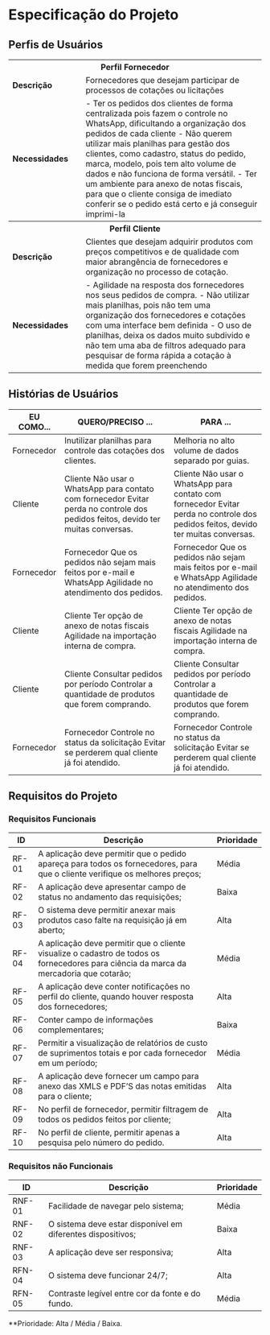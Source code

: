 # Especificação do Projeto

## Perfis de Usuários


<table>
<tbody>
<tr align=center>
<th colspan="2">Perfil Fornecedor </th>
</tr>
<tr>
<td width="150px"><b>Descrição</b></td>
<td width="600px">Fornecedores que desejam participar de processos de cotações ou licitações</td>
</tr>
<tr>
<td><b>Necessidades</b></td>
<td>-	Ter os pedidos dos clientes de forma centralizada pois fazem o controle no WhatsApp, dificultando a organização dos pedidos de cada cliente
-	Não querem utilizar mais planilhas para gestão dos clientes, como cadastro, status do pedido, marca, modelo, pois tem alto volume de dados e não funciona de forma versátil.
-	Ter um ambiente para anexo de notas fiscais, para que o cliente consiga de imediato conferir se o pedido está certo e já conseguir imprimi-la
</td>
</tr>
</tbody>
<tbody>
<tr align=center>
<th colspan="2">Perfil Cliente </th>
</tr>
<tr>
<td width="150px"><b>Descrição</b></td>
<td width="600px">Clientes que desejam adquirir produtos com preços competitivos e de qualidade com maior abrangência de fornecedores e organização no processo de cotação. </td>
</tr>
<tr>
<td><b>Necessidades</b></td>
<td>-	Agilidade na resposta dos fornecedores nos seus pedidos de compra.
-	Não utilizar mais planilhas, pois não tem uma organização dos fornecedores e cotações com uma interface bem definida
-	O uso de planilhas, deixa os dados muito subdivido e não tem uma aba de filtros adequado para pesquisar de forma rápida a cotação à medida que forem preenchendo 
</td>
</tr>
</tbody>
</table>


## Histórias de Usuários




|EU COMO...    | QUERO/PRECISO ...  |PARA ...                  |
|--------------------|---------------------------|----------------------------------|
| Fornecedor                 | Inutilizar planilhas para controle das cotações dos clientes.                      | Melhoria no alto volume de dados separado por guias.                              |
| Cliente                  | Cliente 	Não usar o WhatsApp para contato com fornecedor	Evitar perda no controle dos pedidos feitos, devido ter muitas conversas.                      | Cliente 	Não usar o WhatsApp para contato com fornecedor	Evitar perda no controle dos pedidos feitos, devido ter muitas conversas.                              |
| Fornecedor                | Fornecedor	Que os pedidos não sejam mais feitos por e-mail e WhatsApp	Agilidade no atendimento dos pedidos.                      | Fornecedor	Que os pedidos não sejam mais feitos por e-mail e WhatsApp	Agilidade no atendimento dos pedidos.                              |
| Cliente                | Cliente	Ter opção de anexo de notas fiscais	Agilidade na importação interna de compra.                       | Cliente	Ter opção de anexo de notas fiscais	Agilidade na importação interna de compra.                              |
| Cliente                | Cliente	Consultar pedidos por período	Controlar a quantidade de produtos que forem comprando.                      | Cliente	Consultar pedidos por período	Controlar a quantidade de produtos que forem comprando.                              |
| Fornecedor                | Fornecedor	Controle no status da solicitação	Evitar se perderem qual cliente já foi atendido.                      | Fornecedor	Controle no status da solicitação	Evitar se perderem qual cliente já foi atendido.                             |


## Requisitos do Projeto



### Requisitos Funcionais


|ID    | Descrição                | Prioridade |
|-------|---------------------------------|----|
| RF-01 |  A aplicação deve permitir que o pedido apareça para todos os fornecedores, para que o cliente verifique os melhores preços; | Média | 
| RF-02 |  A aplicação deve apresentar campo de status no andamento das requisições; | Baixa |
| RF-03 |  O sistema deve permitir anexar mais produtos caso falte na requisição já em aberto; | Alta |
| RF-04 |  A aplicação deve permitir que o cliente visualize o cadastro de todos os fornecedores para ciência da marca da mercadoria que cotarão; | Média |
| RF-05 |  A aplicação deve conter notificações no perfil do cliente, quando houver resposta dos fornecedores;  | Alta   |
| RF-06 |  Conter campo de informações complementares; | Baixa |
| RF-07 |  Permitir a visualização de relatórios de custo de suprimentos totais e por cada fornecedor em um período; | Média |
| RF-08 |  A aplicação deve fornecer um campo para anexo das XMLS e PDF’S das notas emitidas para o cliente; | Alta  |
| RF-09 |  No perfil de fornecedor, permitir filtragem de todos os pedidos feitos por cliente; | Alta |
| RF-10 |  No perfil de cliente, permitir apenas a pesquisa pelo número do pedido.  | Alta |



### Requisitos não Funcionais



|ID      | Descrição               |Prioridade |
|--------|-------------------------|----|
| RNF-01 |  Facilidade de navegar pelo sistema;                 | Média   | 
| RNF-02 |  O sistema deve estar disponível em diferentes dispositivos;                    | Baixa   | 
| RNF-03 |  A aplicação deve ser responsiva;                  | Alta   | 
| RFN-04 |  O sistema deve funcionar 24/7;                  | Alta   | 
| RFN-05 |  Contraste legível entre cor da fonte e do fundo.                  | Média   | 

**Prioridade: Alta / Média / Baixa. 

 

 

